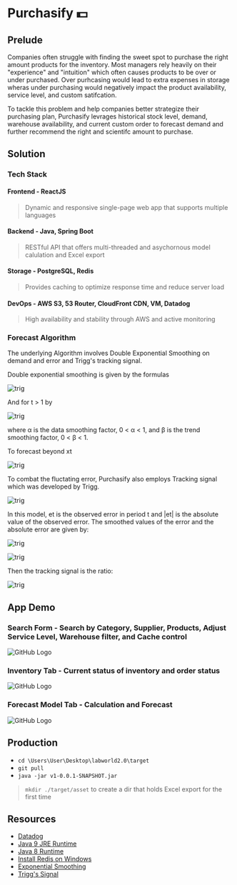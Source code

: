 # Purchasify 💵

## Prelude

Companies often struggle with finding the sweet spot to purchase the right amount products for the inventory. Most managers rely heavily on their "experience" and "intuition" which often causes products to be over or under purchased. Over purhcasing would lead to extra expenses in storage wheras under purchasing would negatively impact the product availability, service level, and custom satifcation. 

To tackle this problem and help companies better strategize their purchasing plan, Purchasify levrages historical stock level, demand, warehouse availability, and current custom order to forecast demand and further recommend the right and scientifc amount to purchase.

## Solution

### Tech Stack

#### Frontend - ReactJS
> Dynamic and responsive single-page web app that supports multiple languages
#### Backend - Java, Spring Boot
> RESTful API that offers multi-threaded and asychornous model calulation and Excel export
#### Storage - PostgreSQL, Redis
> Provides caching to optimize response time and reduce server load
#### DevOps - AWS S3, 53 Router, CloudFront CDN, VM, Datadog
> High availability and stability through AWS and active monitoring


### Forecast Algorithm

The underlying Algorithm involves Double Exponential Smoothing on demand and error and Trigg's tracking signal. 

Double exponential smoothing is given by the formulas

![trig](http://asset.alan-wu.com/purchasify/s=x.svg)

And for t > 1 by

![trig](http://asset.alan-wu.com/purchasify/stbt.svg)

where α is the data smoothing factor, 0 < α < 1, and β is the trend smoothing factor, 0 < β < 1.

To forecast beyond xt

![trig](http://asset.alan-wu.com/purchasify/ftm.svg)

To combat the fluctating error, Purchasify also employs Tracking signal which was developed by Trigg.

![trig](http://asset.alan-wu.com/purchasify/ts.svg)

In this model, et is the observed error in period t and |et| is the absolute value of the observed error. The smoothed values of the error and the absolute error are given by:


![trig](http://asset.alan-wu.com/purchasify/et.svg)


![trig](http://asset.alan-wu.com/purchasify/mt.svg)

Then the tracking signal is the ratio:

![trig](http://asset.alan-wu.com/purchasify/tt.svg)


## App Demo


### Search Form - Search by Category, Supplier, Products, Adjust Service Level, Warehouse filter, and Cache control


![GitHub Logo](http://asset.alan-wu.com/purchasify/drawer.png)

### Inventory Tab - Current status of inventory and order status

![GitHub Logo](http://asset.alan-wu.com/purchasify/stock.png)


### Forecast Model Tab - Calculation and Forecast 

![GitHub Logo](http://asset.alan-wu.com/purchasify/model-chart.png)



## Production

- `cd \Users\User\Desktop\labworld2.0\target`
- `git pull`
- `java -jar v1-0.0.1-SNAPSHOT.jar`

> `mkdir ./target/asset` to create a dir that holds Excel export for the first time


## Resources

- [Datadog](https://p.datadoghq.com/sb/qr29vfneoldizrbj-5344d58e735181330ced72e50c841107)
- [Java 9 JRE Runtime](https://www.oracle.com/java/technologies/javase/javase9-archive-downloads.html)
- [Java 8 Runtime](https://www.java.com/zh_TW/download/win10.jsp)
- [Install Redis on Windows](https://github.com/microsoftarchive/redis/releases)
- [Exponential Smoothing](https://en.wikipedia.org/wiki/Exponential_smoothing#:~:text=Double%20exponential%20smoothing,-Simple%20exponential%20smoothing&text=This%20nomenclature%20is%20similar%20to,exhibiting%20some%20form%20of%20trend.)
- [Trigg's Signal](https://en.wikipedia.org/wiki/Tracking_signal)

